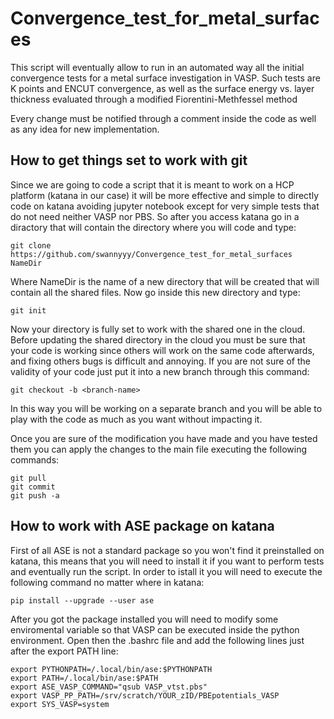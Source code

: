 # Convergence_test_for_metal_surfaces
This script will eventually allow to run in an automated way all the initial convergence tests for a metal surface investigation in VASP. Such tests are K points and ENCUT convergence, as well as the surface energy vs. layer thickness evaluated through a modified Fiorentini-Methfessel method 

Every change must be notified through a comment inside the code as well as any idea for new implementation.

## How to get things set to work with git
Since we are going to code a script that it is meant to work on a HCP platform (katana in our case) it will be more effective and simple to directly code on katana avoiding jupyter notebook except for very simple tests that do not need neither VASP nor PBS.
So after you access katana go in a diractory that will contain the directory where you will code and type:

    git clone https://github.com/swannyyy/Convergence_test_for_metal_surfaces NameDir

Where NameDir is the name of a new directory that will be created that will contain all the shared files.
Now go inside this new directory and type:

    git init

Now your directory is fully set to work with the shared one in the cloud.
Before updating the shared directory in the cloud you must be sure that your code is working since others will work on the same code afterwards, and fixing others bugs is difficult and annoying.
If you are not sure of the validity of your code just put it into a new branch through this command:

    git checkout -b <branch-name>
In this way you will be working on a separate branch and you will be able to play with the code as much as you want without impacting it.

Once you are sure of the modification you have made and you have tested them you can apply the changes to the main file executing the following commands:

    git pull
    git commit 
    git push -a 
    
## How to work with ASE package on katana 
First of all ASE is not a standard package so you won't find it preinstalled on katana, this means that you will need to install it if you want to perform tests and eventually run the script.
In order to istall it you will need to execute the following command no matter where in katana:

    pip install --upgrade --user ase

After you got the package installed you will need to modify some enviromental variable so that VASP can be executed inside the python environment.
Open then the .bashrc file and add the following lines just after the export PATH line:
  
    export PYTHONPATH=/.local/bin/ase:$PYTHONPATH
    export PATH=/.local/bin/ase:$PATH
    export ASE_VASP_COMMAND="qsub VASP_vtst.pbs"
    export VASP_PP_PATH=/srv/scratch/YOUR_zID/PBEpotentials_VASP
    export SYS_VASP=system

